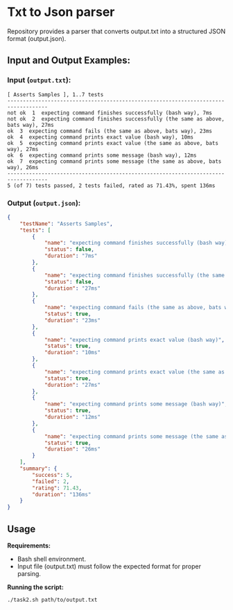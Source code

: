 # Txt to Json parser
Repository provides a parser that converts output.txt into a structured JSON format (output.json).

## Input and Output Examples:
### Input (```output.txt```):
```plaintext
[ Asserts Samples ], 1..7 tests
-----------------------------------------------------------------------------------
not ok  1  expecting command finishes successfully (bash way), 7ms
not ok  2  expecting command finishes successfully (the same as above, bats way), 27ms
ok  3  expecting command fails (the same as above, bats way), 23ms
ok  4  expecting command prints exact value (bash way), 10ms
ok  5  expecting command prints exact value (the same as above, bats way), 27ms
ok  6  expecting command prints some message (bash way), 12ms
ok  7  expecting command prints some message (the same as above, bats way), 26ms
-----------------------------------------------------------------------------------
5 (of 7) tests passed, 2 tests failed, rated as 71.43%, spent 136ms
```
### Output (```output.json```):
```json
{
    "testName": "Asserts Samples",
    "tests": [
        {
            "name": "expecting command finishes successfully (bash way)",
            "status": false,
            "duration": "7ms"
        },
        {
            "name": "expecting command finishes successfully (the same as above, bats way)",
            "status": false,
            "duration": "27ms"
        },
        {
            "name": "expecting command fails (the same as above, bats way)",
            "status": true,
            "duration": "23ms"
        },
        {
            "name": "expecting command prints exact value (bash way)",
            "status": true,
            "duration": "10ms"
        },
        {
            "name": "expecting command prints exact value (the same as above, bats way)",
            "status": true,
            "duration": "27ms"
        },
        {
            "name": "expecting command prints some message (bash way)",
            "status": true,
            "duration": "12ms"
        },
        {
            "name": "expecting command prints some message (the same as above, bats way)",
            "status": true,
            "duration": "26ms"
        }
    ],
    "summary": {
        "success": 5,
        "failed": 2,
        "rating": 71.43,
        "duration": "136ms"
    }
}
```

## Usage
**Requirements:** 
- Bash shell environment.
- Input file (output.txt) must follow the expected format for proper parsing.
  
**Running the script:** 

```bash
./task2.sh path/to/output.txt
```
